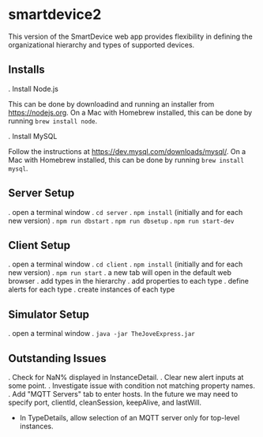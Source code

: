 # smartdevice2

This version of the SmartDevice web app provides flexibility
in defining the organizational hierarchy and
types of supported devices.

## Installs

. Install Node.js

  This can be done by downloadind and running an installer
  from https://nodejs.org.
  On a Mac with Homebrew installed,
  this can be done by running `brew install node`.

. Install MySQL

  Follow the instructions at https://dev.mysql.com/downloads/mysql/.
  On a Mac with Homebrew installed,
  this can be done by running `brew install mysql`.

## Server Setup
. open a terminal window
. `cd server`
. `npm install` (initially and for each new version)
. `npm run dbstart`
. `npm run dbsetup`
. `npm run start-dev`

## Client Setup
. open a terminal window
. `cd client`
. `npm install` (initially and for each new version)
. `npm run start`
. a new tab will open in the default web browser
. add types in the hierarchy
. add properties to each type
. define alerts for each type
. create instances of each type

## Simulator Setup
. open a terminal window
. `java -jar TheJoveExpress.jar`

## Outstanding Issues
. Check for NaN% displayed in InstanceDetail.
. Clear new alert inputs at some point.
. Investigate issue with condition not matching property names.
. Add "MQTT Servers" tab to enter hosts.
  In the future we may need to specify
  port, clientId, cleanSession, keepAlive, and lastWill.
- In TypeDetails, allow selection of an MQTT server
  only for top-level instances.

